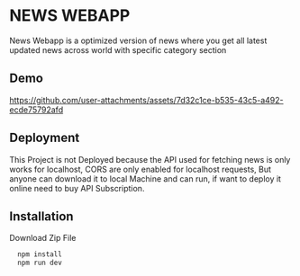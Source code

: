 
# NEWS WEBAPP

News Webapp is a optimized version of news where you get all latest updated news across world with specific category section


## Demo

https://github.com/user-attachments/assets/7d32c1ce-b535-43c5-a492-ecde75792afd

## Deployment

This Project is not Deployed because the API used for fetching news is only works for localhost, CORS are only enabled for localhost requests, But anyone can download it to local Machine and can run, if want to deploy it online need to buy API Subscription.
## Installation

Download Zip File

```bash
  npm install 
  npm run dev
```
    
